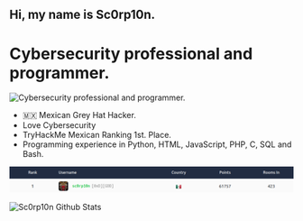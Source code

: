 ## Hi, my name is Sc0rp10n.
# Cybersecurity professional and programmer.

![Cybersecurity professional and programmer.](https://github.com/Sc0rp10nn/Sc0rp10nn/blob/main/Blood.jpeg)

- 🇲🇽 Mexican Grey Hat Hacker.
- Love Cybersecurity
- TryHackMe Mexican Ranking 1st. Place.
- Programming experience in Python, HTML, JavaScript, PHP, C, SQL and Bash.

![THM Rank](https://github.com/Sc0rp10nn/Sc0rp10nn/blob/main/thm.png)

![Sc0rp10n Github Stats](https://github-readme-stats.vercel.app/api?username=Sc0rp10nn&show_icons=true&theme=radical)
